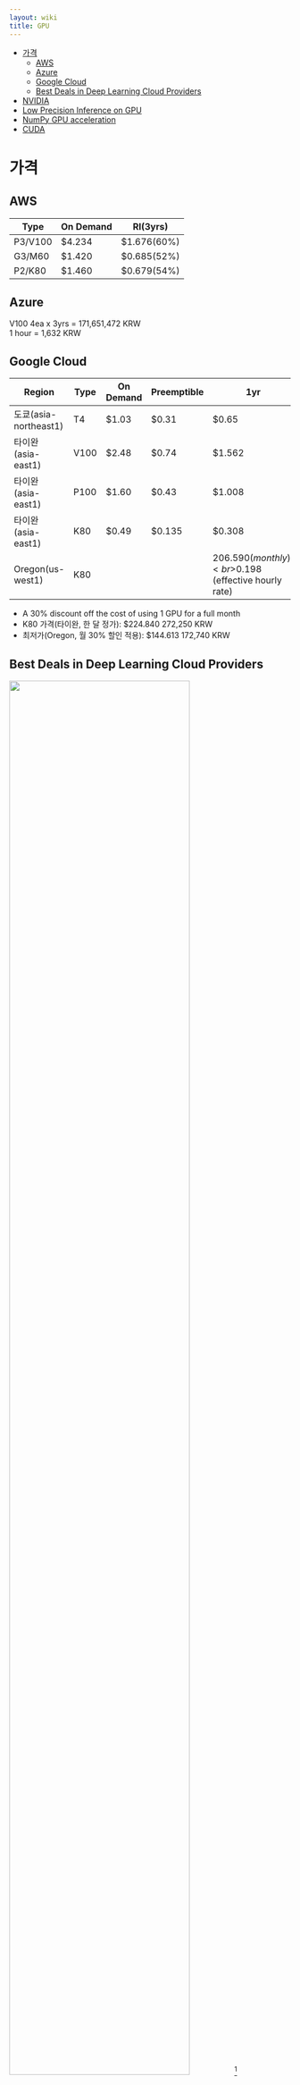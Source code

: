 ```yaml
---
layout: wiki 
title: GPU
---
```


<!-- TOC -->

- [가격](#가격)
    - [AWS](#aws)
    - [Azure](#azure)
    - [Google Cloud](#google-cloud)
    - [Best Deals in Deep Learning Cloud Providers](#best-deals-in-deep-learning-cloud-providers)
- [NVIDIA](#nvidia)
- [Low Precision Inference on GPU](#low-precision-inference-on-gpu)
- [NumPy GPU acceleration](#numpy-gpu-acceleration)
- [CUDA](#cuda)

<!-- /TOC -->

# 가격
## AWS

| Type | On Demand | RI(3yrs) |
| ---- | ------------- | -------- |
| P3/V100 | $4.234 | $1.676(60%) |
| G3/M60 | $1.420 | $0.685(52%) |
| P2/K80 | $1.460 | $0.679(54%) |

## Azure
V100 4ea x 3yrs = 171,651,472 KRW  
1 hour = 1,632 KRW

## Google Cloud

| Region | Type | On Demand | Preemptible | 1yr | 3yrs |
| ------ | ---- | --------- | ----------- | --- | ---- |
| 도쿄(asia-northeast1) | T4 | $1.03 | $0.31 | $0.65 | $0.47 |
| 타이완(asia-east1) | V100 | $2.48 | $0.74 | $1.562 | $1.116 |
| 타이완(asia-east1) | P100 | $1.60 | $0.43 | $1.008 | $0.720 |
| 타이완(asia-east1) | K80 | $0.49 | $0.135 | $0.308 | N/A |
| Oregon(us-west1) | K80 | | | $206.590 (monthly)<br>$0.198 (effective hourly rate) | |

- A 30% discount off the cost of using 1 GPU for a full month  
- K80 가격(타이완, 한 달 정가): $224.840 272,250 KRW
- 최저가(Oregon, 월 30% 할인 적용): $144.613 172,740 KRW

## Best Deals in Deep Learning Cloud Providers
<img src="https://miro.medium.com/max/2696/1*ooV7tfwd5sJeSazuMGYYJg.png" width="80%">[^fn-deal]

[^fn-deal]: <https://towardsdatascience.com/maximize-your-gpu-dollars-a9133f4e546a>

# NVIDIA

GPGPU 제품군인 NVIDIA Tesla 칩셋 정리[^fn-tesla]  

NVIDIA Quadro cards are designed for accelerating CAD. Tesla cards are designed for scientific computations. Nvidia RTX is a graphics rendering development platform created by Nvidia.

**T4**  
Turing  
- PCIe: 2560 * 585/1590 MHz, 8100 GFLOS, 16G (Sep 2018)

차세대 인퍼런스 가속을 위해 특별히 개발되었습니다. The World's Most Advanced Inference Accelerator. NVIDIA Turing Tensor Core를 기반으로 AI 인퍼런스 속도를 CPU 대비 40배 이상 빠른 속도로 가속합니다. 

**V100**  
Volta
- mezzanine(NVLink): 5120 * ?/1455 MHz, 14899 GFLOPS, 16G or 32G (Jun 2017)

**P100**  
- mezzanine(NVLink): 3584 * 1328/1480 MHz, 9519–10609 GFLOPS, 16G (Apr 2016)

딥러닝을 위한 제품으로 Mezzanine과 PCI-Express 모델로 구분되며 3,584개의 CUDA 코어를 제공합니다.

**P40, P4**  
Pascal  
- P40: 3840 * 1303/1531 MHz, 10007–11758 GFLOPS, 24G (Sep 2016)
- P4: 2560 * 810/1063 MHz, 4147–5443 GFLOPS, 8G (Sep 2016)

인퍼런스(Inference)에 특화된 카드로 각각 3,584/1,024 CUDA 코어를 제공합니다.

**M60, M6**  
Maxwell  
- M60: 4096 * 899/1178 MHz, 7365–9650 GFLOPS, 2x8G (Aug 2015)
- M6: 1536 * 722/1051 MHz, 2218–3229 GFLOPS, 8G (Aug 2015)

엔터프라이즈에서 사용하는 서버용 모델입니다. M60은 랙 타입 서버에 탑재되고, M6는 블레이드 서버에 장착됩니다. M60은 4,096개의 CUDA 코어를 제공하며, 16GB의 GDDR5 메모리가 제공됩니다. M6는 1,536 CUDA 코어, 8GB GDDR5 메모리를 주요 사양으로 합니다. [^fn-1]

**K40, K80**  
Kepler  
- K80: 4992 * 560/875 MHz, 5591–8736 GFLOPS, 2x12G (Nov 2014)
- K40: 2880 * 745/875 MHz, 4291–5040 GFLOPS, 12G (Oct 2013)

[^fn-1]: <https://www.udna.kr/tesla?gclid=Cj0KCQjw5MLrBRClARIsAPG0WGx1nHcumfgpb3FMT-4OcMA2V6S-gQNL9GT4EzAjyUvoEEqdk6L8GJsaAhchEALw_wcB>
[^fn-tesla]: <https://en.wikipedia.org/wiki/Nvidia_Tesla>

# Low Precision Inference on GPU
<img src="https://user-images.githubusercontent.com/1250095/64407402-2e8f8780-d0bf-11e9-8eb9-ff3aa8ceb348.jpg" width="80%">

T4 GPU에서 Quantized 연산으로 8.1TFLOPS를 130 TOPS, 16배 개선할 수 있다. 그러나, BERT SQuAD 1.1(F1) 점수가 Int8에서 6.43%나 낮다. Activation으로 GeLU10을 사용해 0.67% 이내로 줄일 수 있다. ([발표 자료 PDF](https://developer.download.nvidia.com/video/gputechconf/gtc/2019/presentation/s9659-inference-at-reduced-precision-on-gpus.pdf) 참고) MRPC는 유사 문장 판별 태스크 이다.

<img src="https://user-images.githubusercontent.com/1250095/64407574-9c3bb380-d0bf-11e9-908c-83783fcb6692.jpg" width="80%">

# NumPy GPU acceleration
[^fn-numpy]  
- CuPy, which has a NumPy interface for arrays allocated on the GPU used in Chainer.
- Numba is an JIT compiler using the industry-standard LLVM compiler library that translates a subset of Python and NumPy code into fast machine code.
- PyCUDA lets you access Nvidia's CUDA parallel computation API from Python. 
- PyTorch as you know very well.
- JAX can automatically differentiate native Python and NumPy functions with updated version of Autograd.

[^fn-numpy]: <https://stsievert.com/blog/2016/07/01/numpy-gpu/>

# CUDA
<img src="https://www.nvidia.com/content/dam/en-zz/Solutions/technologies/cuda-x/cuda-x-ai-ecosystem-diagram-1ccw-l.png">